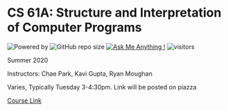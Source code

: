 # CS 61A: Structure and Interpretation of Computer Programs
![Powered by](https://img.shields.io/badge/Based_on-Python-blue?logo=python)
![GitHub repo size](https://img.shields.io/github/repo-size/YikunHan42/CS61A?logo=hack%20the%20box)
[![Ask Me Anything !](https://img.shields.io/badge/Official%20-No-1abc9c.svg)](https://GitHub.com/YikunHan42)
![visitors](https://visitor-badge.glitch.me/badge?page_id=YikunHan42.CS61A)

Summer 2020

Instructors: Chae Park, Kavi Gupta, Ryan Moughan

Varies, Typically Tuesday 3-4:30pm. Link will be posted on piazza

[Course Link](https://inst.eecs.berkeley.edu/~cs61a/su20/)

